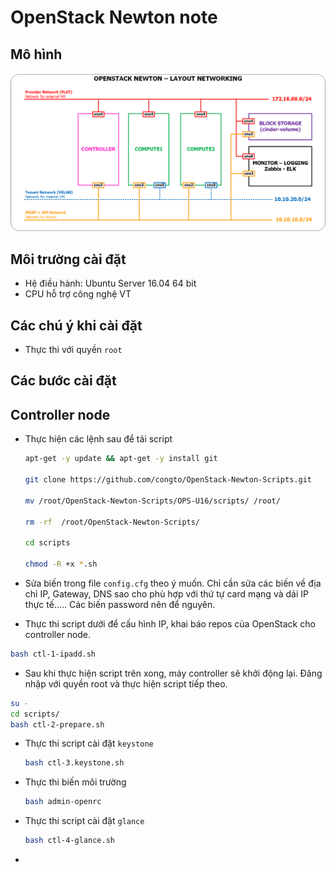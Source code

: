 ﻿# OpenStack Newton note

## Mô hình

![Mô hình cài đặt](../images/topo-openstack-newton.png)


## Môi trường cài đặt

- Hệ điều hành: Ubuntu Server 16.04 64 bit
- CPU hỗ trợ công nghệ VT

## Các chú ý khi cài đặt

- Thực thi với quyền `root`



## Các bước cài đặt
## Controller node
- Thực hiện các lệnh sau để tải script

	```sh
	apt-get -y update && apt-get -y install git 

	git clone https://github.com/congto/OpenStack-Newton-Scripts.git

	mv /root/OpenStack-Newton-Scripts/OPS-U16/scripts/ /root/

	rm -rf  /root/OpenStack-Newton-Scripts/

	cd scripts

	chmod -R +x *.sh
	```

- Sửa biến trong file `config.cfg` theo ý muốn. Chỉ cần sửa các biến về địa chỉ IP, Gateway, DNS  sao cho phù hợp với thứ tự card mạng và dải IP thực tế..... Các biến password nên để nguyên.


- Thực thi script dưới để cấu hình IP, khai báo repos của OpenStack cho controller node.
 ```sh
 bash ctl-1-ipadd.sh
 ```
 
- Sau khi thực hiện script trên xong, máy controller sẽ khởi động lại. Đăng nhập với quyền root và thực hiện script tiếp theo.
 ```sh
 su - 
 cd scripts/
 bash ctl-2-prepare.sh
 ```
 
- Thực thi script cài đặt `keystone`

    ```sh
    bash ctl-3.keystone.sh
    ```
    
- Thực thi biến môi trường

    ```sh
    bash admin-openrc
    ```
    
- Thực thi script cài đặt `glance`

    ```sh
    bash ctl-4-glance.sh
    ```
    
- 
